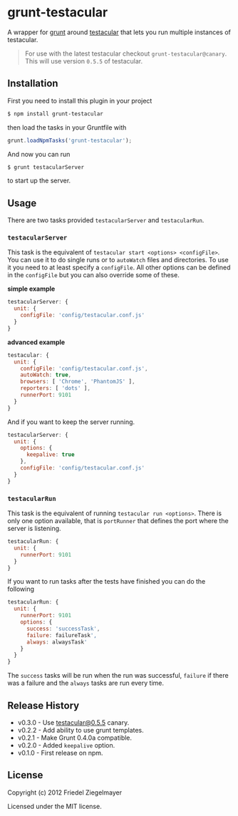 grunt-testacular
================

A wrapper for [grunt](http://gruntjs.com) around
[testacular](http://vojtajina.github.com/testacular/) that lets you
run multiple instances of testacular. 


> For use with the latest testacular checkout `grunt-testacular@canary`.
> This will use version `0.5.5` of testacular.

## Installation

First you need to install this plugin in your project

```bash
$ npm install grunt-testacular
```

then load the tasks in your Gruntfile with

```javascript
grunt.loadNpmTasks('grunt-testacular');
```
And now you can run
```bash
$ grunt testacularServer
```
to start up the server.

## Usage
There are two tasks provided `testacularServer` and `testacularRun`. 

### `testacularServer`
This task is the equivalent of `testacular start <options>
<configFile>`. You can use it to do single runs or to `autoWatch`
files and directories. To use it you need to at least specify a
`configFile`. All other options can be defined in the `configFile` but
you can also override some of these.

**simple example**

```javascript
testacularServer: {
  unit: {
    configFile: 'config/testacular.conf.js'
  }
}
```

**advanced example**

```javascript
testacular: {
  unit: {
    configFile: 'config/testacular.conf.js',
    autoWatch: true,
    browsers: [ 'Chrome', 'PhantomJS' ],
    reporters: [ 'dots' ],
    runnerPort: 9101
  }
}
```
And if you want to keep the server running.
```javascript
testacularServer: {
  unit: {
    options: {
      keepalive: true
    },
    configFile: 'config/testacular.conf.js'
  }
}
```


### `testacularRun`
This task is the equivalent of running `testacular run <options>`.
There is only one option available, that is `portRunner` that defines
the port where the server is listening.

```javascript
testacularRun: {
  unit: {
    runnerPort: 9101
  }
}
```
If you want to run tasks after the tests have finished you can do the
following
```javascript
testacularRun: {
  unit: {
    runnerPort: 9101
    options: {
      success: 'successTask',
      failure: failureTask',
      always: alwaysTask'
    }
  }
}
```
The `success` tasks will be run when the run was successful, `failure`
if there was a failure and the `always` tasks are run every time.

## Release History
* v0.3.0 - Use testacular@0.5.5 canary.
* v0.2.2 - Add ability to use grunt templates.
* v0.2.1 - Make Grunt 0.4.0a compatible.
* v0.2.0 - Added `keepalive` option.
* v0.1.0 - First release on npm.

## License
Copyright (c) 2012 Friedel Ziegelmayer

Licensed under the MIT license.
